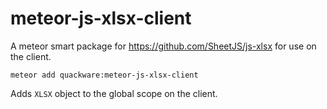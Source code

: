 # meteor-js-xlsx-client

A meteor smart package for https://github.com/SheetJS/js-xlsx for use on the client.

    meteor add quackware:meteor-js-xlsx-client

Adds `XLSX` object to the global scope on the client.
